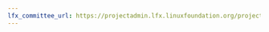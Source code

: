 ```yaml
---
lfx_committee_url: https://projectadmin.lfx.linuxfoundation.org/project/a092M00001LkQdtQAF/collaboration/committees/38b3bfc1-397d-49c5-a47b-8b559c3e3728
---
```

